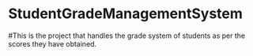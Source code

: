 # StudentGradeManagementSystem
#This is the project that handles the grade system of students as per the scores they have obtained.

